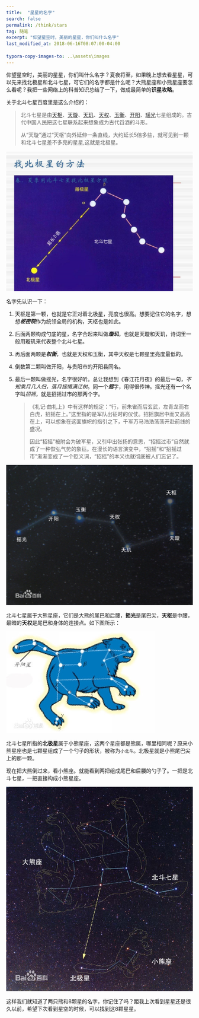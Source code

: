 ```yaml
---
title:  "星星的名字"
search: false
permalink: /think/stars
tag: 随笔
excerpt: "仰望星空时，美丽的星星，你们叫什么名字"
last_modified_at: 2018-06-16T08:07:00-04:00

typora-copy-images-to: ..\assets\images
---
```


仰望星空时，美丽的星星，你们叫什么名字？夏夜将至，如果晚上想去看星星，可以先来找北极星和北斗七星，可它们的名字都是什么呢？大熊星座和小熊星座要怎么看呢？我把一些网络上的科普知识总结了一下，做成最简单的**识星攻略**。

关于北斗七星百度里是这么介绍的：

> 北斗七星是由[天枢](https://baike.baidu.com/item/%E5%A4%A9%E6%9E%A2/74749)、[天璇](https://baike.baidu.com/item/%E5%A4%A9%E7%92%87/6662488)、[天玑](https://baike.baidu.com/item/%E5%A4%A9%E7%8E%91/74750)、[天权](https://baike.baidu.com/item/%E5%A4%A9%E6%9D%83/5233911)、[玉衡](https://baike.baidu.com/item/%E7%8E%89%E8%A1%A1/75319)、[开阳](https://baike.baidu.com/item/%E5%BC%80%E9%98%B3/74748)、[瑶光](https://baike.baidu.com/item/%E7%91%B6%E5%85%89/9655135)七星组成的。古代中国人民把这七星联系起来想象成为古代舀酒的斗形。
>
> 从“天璇”通过“天枢”向外延伸一条直线，大约延长5倍多些，就可见到一颗和北斗七星差不多亮的星星,这就是北极星。

![5](../assets/images/5.png)

名字先认识一下：

1. 天枢是第一颗，也就是它正对着北极星，亮度也很高。想要记住它的名字，想想***枢密院***作为统领全局的机构，天枢也是如此。

2. 后面两颗构成勺底的星，名字合起来叫做***璇玑***，也就是天璇和天玑，诗词里一般用璇玑来代表整个北斗七星。

3. 再后面两颗是***权衡***，也就是天权和玉衡，其中天权是七颗星里亮度最低的。

4. 倒数第二颗叫做开阳，与贵阳市的开阳县同名。

5. 最后一颗叫做摇光，名字很好听。总让我想到《春江花月夜》的最后一句，*不知乘月几人归，落月摇情满江树*。同一个***摇***字，用得很传神。摇光还有一个名字叫*招摇*，就是招摇过市的那两个字。

   > 《礼记·曲礼上》中有这样的规定：“行，前朱雀而后玄武，左青龙而右白虎，招摇在上。”这里指的是军队出征时的仪仗。招摇旗居中而又高高在上，可以想象在这面旗帜的指引之下，千军万马浩浩荡荡开赴前线的盛况。
   >
   > 因此“招摇”被附会为破军星，又引申出张扬的意思，“招摇过市”自然就成了一种恢弘气势的象征。在漫长的语言演变中，“招摇”和“招摇过市”渐渐变成了一个贬义词，“招摇”的本义也就彻底被人们忘记了。

![name](../assets/images/4.jpg)

北斗七星属于大熊星座，它们是大熊的尾巴和后腰，**摇光**是尾巴尖，**天枢**是中腰，最暗的**天权**是尾巴和身体的连接点。如下图所示：

![3](../assets/images/3.jpg)

北斗七星所指的**北极星**属于小熊星座，这两个星座都是熊属，哪里相同呢？原来小熊星座也是七颗星组成了一个勺子的形状，被称为`小北斗`。北极星就是小熊尾巴尖上的那一颗。

现在把大熊倒过来，看小熊座。就能看到两把组成尾巴和后腰的勺子了。一把是北斗七星，一把直接构成小熊星座。

![2](../assets/images/1.jpg)

这样我们就知道了两只熊和8颗星的名字，你记住了吗？距我上次看到星星还是很久以前，希望下次看到星空的时候，可以找到这8颗星星。
